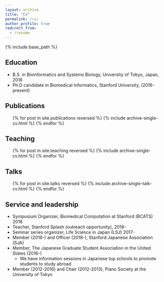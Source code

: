 ```yaml
---
layout: archive
title: "CV"
permalink: /cv/
author_profile: true
redirect_from:
  - /resume
---
```


{% include base_path %}

## Education

- B.S. in Bioinformatics and Systems Biology, University of Tokyo, Japan, 2016
- Ph.D candidate in Biomedical Informatics, Stanford University, (2016-present)

<!-- ## Work experience

- Winter 2020: Teaching Assistant
- Summer 2019: Part-time consultant
  - Cipherome, Inc.
- Winter 2019: Teaching Assistant
- Spring 2018: Teaching Assistant
- Part-time Lecturer (2014-15) and Textbook author (2013-15)
  - Tetsuryoku-kai (Clam School), Tokyo, Japan
  - I taught biology for talented high school students and wrote textbooks for the class.
  
## Skills

- Large-scale inference for population analytics
- Genomic analysis
- Statistical genetics -->

## Publications

  <ul>{% for post in site.publications reversed %}
    {% include archive-single-cv.html %}
  {% endfor %}</ul>
    
## Teaching

  <ul>{% for post in site.teaching reversed %}
    {% include archive-single-cv.html %}
  {% endfor %}</ul>

## Talks

  <ul>{% for post in site.talks reversed %}
    {% include archive-single-talk-cv.html %}
  {% endfor %}</ul>

## Service and leadership

- Symposium Organizer, Biomedical Computation at Stanford (BCATS) 2018
- Teacher, Stanford Splash (outreach opportunity), 2018-
- Seminar series organizer, Life Science in Japan (LSJ) 2017-
- Member (2016-) and Officer (2018-), Stanford Japanese Association (SJA)
- Member, The Japanese Graduate Student Association in the United States (2016-)
  - We have information sessions in Japanese top schools to promote students to study abroad
- Member (2012-2016) and Chair (2012-2013), Piano Society at the University of Tokyo
